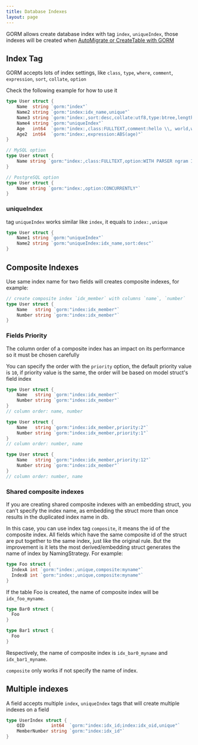 ```yaml
---
title: Database Indexes
layout: page
---
```


GORM allows create database index with tag `index`, `uniqueIndex`, those indexes will be created when [AutoMigrate or CreateTable with GORM](migration.html)

## Index Tag

GORM accepts lots of index settings, like `class`, `type`, `where`, `comment`, `expression`, `sort`, `collate`, `option`

Check the following example for how to use it

```go
type User struct {
	Name  string `gorm:"index"`
	Name2 string `gorm:"index:idx_name,unique"`
	Name3 string `gorm:"index:,sort:desc,collate:utf8,type:btree,length:10,where:name3 != 'jinzhu'"`
	Name4 string `gorm:"uniqueIndex"`
	Age   int64  `gorm:"index:,class:FULLTEXT,comment:hello \\, world,where:age > 10"`
	Age2  int64  `gorm:"index:,expression:ABS(age)"`
}

// MySQL option
type User struct {
	Name string `gorm:"index:,class:FULLTEXT,option:WITH PARSER ngram INVISIBLE"`
}

// PostgreSQL option
type User struct {
	Name string `gorm:"index:,option:CONCURRENTLY"`
}
```

### uniqueIndex

tag `uniqueIndex` works similar like `index`, it equals to `index:,unique`

```go
type User struct {
	Name1 string `gorm:"uniqueIndex"`
	Name2 string `gorm:"uniqueIndex:idx_name,sort:desc"`
}
```

## Composite Indexes

Use same index name for two fields will creates composite indexes, for example:

```go
// create composite index `idx_member` with columns `name`, `number`
type User struct {
	Name   string `gorm:"index:idx_member"`
	Number string `gorm:"index:idx_member"`
}
```

### Fields Priority

The column order of a composite index has an impact on its performance so it must be chosen carefully

You can specify the order with the `priority` option, the default priority value is `10`, if priority value is the same, the order will be based on model struct's field index

```go
type User struct {
	Name   string `gorm:"index:idx_member"`
	Number string `gorm:"index:idx_member"`
}
// column order: name, number

type User struct {
	Name   string `gorm:"index:idx_member,priority:2"`
	Number string `gorm:"index:idx_member,priority:1"`
}
// column order: number, name

type User struct {
	Name   string `gorm:"index:idx_member,priority:12"`
	Number string `gorm:"index:idx_member"`
}
// column order: number, name
```

### Shared composite indexes

If you are creating shared composite indexes with an embedding struct, you can't specify the index name, as embedding the struct more than once results in the duplicated index name in db.

In this case, you can use index tag `composite`, it means the id of the composite index. All fields which have the same composite id of the struct are put together to the same index, just like the original rule. But the improvement is it lets the most derived/embedding struct generates the name of index by NamingStrategy. For example:

```go
type Foo struct {
  IndexA int `gorm:"index:,unique,composite:myname"`
  IndexB int `gorm:"index:,unique,composite:myname"`
}
```

If the table Foo is created, the name of composite index will be `idx_foo_myname`.

```go
type Bar0 struct {
  Foo
}

type Bar1 struct {
  Foo
}
```

Respectively, the name of composite index is `idx_bar0_myname` and `idx_bar1_myname`.

`composite` only works if not specify the name of index.

## Multiple indexes

A field accepts multiple `index`, `uniqueIndex` tags that will create multiple indexes on a field

```go
type UserIndex struct {
	OID          int64  `gorm:"index:idx_id;index:idx_oid,unique"`
	MemberNumber string `gorm:"index:idx_id"`
}
```
